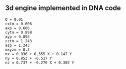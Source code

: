 ## 3d engine implemented in DNA code

```
Q = 0.01
cxtm = 0.606
axp = 0.606
cytm = 0.898
ayp = 0.898
cztm = 1.243
azp = 1.243
mxyzm = 0.3
nx = 0.036 + 0.555 X + 0.147 Y
ny = 0.853 + -0.517 Y
nz = 0.737 + -0.270 X + 0.302 Y
```
